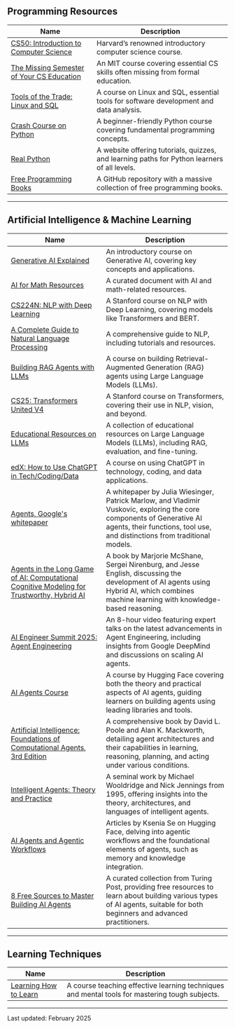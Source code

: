 ## Programming Resources

| Name | Description |
|------|-------------|
| [CS50: Introduction to Computer Science](https://pll.harvard.edu/course/cs50-introduction-computer-science) | Harvard’s renowned introductory computer science course. |
| [The Missing Semester of Your CS Education](https://missing.csail.mit.edu/) | An MIT course covering essential CS skills often missing from formal education. |
| [Tools of the Trade: Linux and SQL](https://www.coursera.org/learn/linux-and-sql) | A course on Linux and SQL, essential tools for software development and data analysis. |
| [Crash Course on Python](https://www.coursera.org/learn/python-crash-course) | A beginner-friendly Python course covering fundamental programming concepts. |
| [Real Python](https://realpython.com/) | A website offering tutorials, quizzes, and learning paths for Python learners of all levels. |
| [Free Programming Books](https://github.com/EbookFoundation/free-programming-books) | A GitHub repository with a massive collection of free programming books. |

---

## Artificial Intelligence & Machine Learning

| Name | Description |
|------|-------------|
| [Generative AI Explained](https://courses.nvidia.com/courses/course-v1:DLI+S-FX-07+V1/) | An introductory course on Generative AI, covering key concepts and applications. |
| [AI for Math Resources](https://docs.google.com/document/d/1kD7H4E28656ua8jOGZ934nbH2HcBLyxcRgFDduH5iQ0/edit) | A curated document with AI and math-related resources. |
| [CS224N: NLP with Deep Learning](https://web.stanford.edu/class/cs224n/) | A Stanford course on NLP with Deep Learning, covering models like Transformers and BERT. |
| [A Complete Guide to Natural Language Processing](https://www.deeplearning.ai/resources/natural-language-processing/) | A comprehensive guide to NLP, including tutorials and resources. |
| [Building RAG Agents with LLMs](https://courses.nvidia.com/courses/course-v1:DLI+S-FX-15+V1/course/) | A course on building Retrieval-Augmented Generation (RAG) agents using Large Language Models (LLMs). |
| [CS25: Transformers United V4](https://web.stanford.edu/class/cs25/) | A Stanford course on Transformers, covering their use in NLP, vision, and beyond. |
| [Educational Resources on LLMs](https://parlance-labs.com/education/) | A collection of educational resources on Large Language Models (LLMs), including RAG, evaluation, and fine-tuning. |
| [edX: How to Use ChatGPT in Tech/Coding/Data](https://www.edx.org/learn/computer-programming/edx-how-to-use-chatgpt-in-tech-coding-data) | A course on using ChatGPT in technology, coding, and data applications. |
| [Agents, Google's whitepaper](https://www.kaggle.com/whitepaper-agents) | A whitepaper by Julia Wiesinger, Patrick Marlow, and Vladimir Vuskovic, exploring the core components of Generative AI agents, their functions, tool use, and distinctions from traditional models. |
| [Agents in the Long Game of AI: Computational Cognitive Modeling for Trustworthy, Hybrid AI](https://direct.mit.edu/books/oa-monograph/5833/Agents-in-the-Long-Game-of-AIComputational) | A book by Marjorie McShane, Sergei Nirenburg, and Jesse English, discussing the development of AI agents using Hybrid AI, which combines machine learning with knowledge-based reasoning. |
| [AI Engineer Summit 2025: Agent Engineering](https://www.youtube.com/watch?v=D7BzTxVVMuw) | An 8-hour video featuring expert talks on the latest advancements in Agent Engineering, including insights from Google DeepMind and discussions on scaling AI agents. |
| [AI Agents Course](https://huggingface.co/learn/agents-course/en/unit0/introduction) | A course by Hugging Face covering both the theory and practical aspects of AI agents, guiding learners on building agents using leading libraries and tools. |
| [Artificial Intelligence: Foundations of Computational Agents, 3rd Edition](https://artint.info/3e/html/ArtInt3e.html) | A comprehensive book by David L. Poole and Alan K. Mackworth, detailing agent architectures and their capabilities in learning, reasoning, planning, and acting under various conditions. |
| [Intelligent Agents: Theory and Practice](https://www.cs.ox.ac.uk/people/michael.wooldridge/pubs/ker95/ker95-html.html) | A seminal work by Michael Wooldridge and Nick Jennings from 1995, offering insights into the theory, architectures, and languages of intelligent agents. |
| [AI Agents and Agentic Workflows](https://huggingface.co/Kseniase) | Articles by Ksenia Se on Hugging Face, delving into agentic workflows and the foundational elements of agents, such as memory and knowledge integration. |
| [8 Free Sources to Master Building AI Agents](https://www.turingpost.com/p/building-ai-agents-sources) | A curated collection from Turing Post, providing free resources to learn about building various types of AI agents, suitable for both beginners and advanced practitioners. |
---

## Learning Techniques

| Name | Description |
|------|-------------|
| [Learning How to Learn](https://www.coursera.org/learn/learning-how-to-learn) | A course teaching effective learning techniques and mental tools for mastering tough subjects. |

---
Last updated: February 2025
